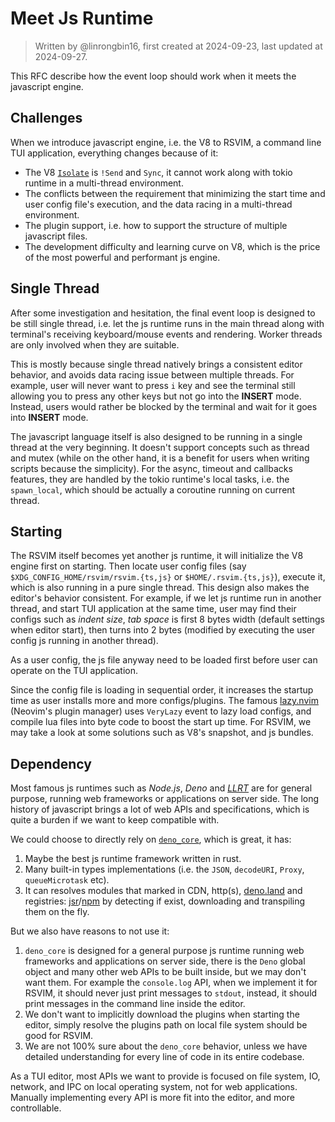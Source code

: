 # Meet Js Runtime

> Written by @linrongbin16, first created at 2024-09-23, last updated at 2024-09-27.

This RFC describe how the event loop should work when it meets the javascript engine.

## Challenges

When we introduce javascript engine, i.e. the V8 to RSVIM, a command line TUI application, everything changes because of it:

- The V8 [`Isolate`](https://docs.rs/v8/latest/v8/struct.Isolate.html) is `!Send` and `Sync`, it cannot work along with tokio runtime in a multi-thread environment.
- The conflicts between the requirement that minimizing the start time and user config file's execution, and the data racing in a multi-thread environment.
- The plugin support, i.e. how to support the structure of multiple javascript files.
- The development difficulty and learning curve on V8, which is the price of the most powerful and performant js engine.

## Single Thread

After some investigation and hesitation, the final event loop is designed to be still single thread, i.e. let the js runtime runs in the main thread along with terminal's receiving keyboard/mouse events and rendering. Worker threads are only involved when they are suitable.

This is mostly because single thread natively brings a consistent editor behavior, and avoids data racing issue between multiple threads. For example, user will never want to press `i` key and see the terminal still allowing you to press any other keys but not go into the **INSERT** mode. Instead, users would rather be blocked by the terminal and wait for it goes into **INSERT** mode.

The javascript language itself is also designed to be running in a single thread at the very beginning. It doesn't support concepts such as thread and mutex (while on the other hand, it is a benefit for users when writing scripts because the simplicity). For the async, timeout and callbacks features, they are handled by the tokio runtime's local tasks, i.e. the `spawn_local`, which should be actually a coroutine running on current thread.

## Starting

The RSVIM itself becomes yet another js runtime, it will initialize the V8 engine first on starting. Then locate user config files (say `$XDG_CONFIG_HOME/rsvim/rsvim.{ts,js}` or `$HOME/.rsvim.{ts,js}`), execute it, which is also running in a pure single thread. This design also makes the editor's behavior consistent. For example, if we let js runtime run in another thread, and start TUI application at the same time, user may find their configs such as _indent size_, _tab space_ is first 8 bytes width (default settings when editor start), then turns into 2 bytes (modified by executing the user config js running in another thread).

As a user config, the js file anyway need to be loaded first before user can operate on the TUI application.

Since the config file is loading in sequential order, it increases the startup time as user installs more and more configs/plugins. The famous [lazy.nvim](https://github.com/folke/lazy.nvim) (Neovim's plugin manager) uses `VeryLazy` event to lazy load configs, and compile lua files into byte code to boost the start up time. For RSVIM, we may take a look at some solutions such as V8's snapshot, and js bundles.

## Dependency

Most famous js runtimes such as _Node.js_, _Deno_ and [_LLRT_](https://github.com/awslabs/llrt) are for general purpose, running web frameworks or applications on server side. The long history of javascript brings a lot of web APIs and specifications, which is quite a burden if we want to keep compatible with.

We could choose to directly rely on [`deno_core`](https://github.com/denoland/deno_core), which is great, it has:

1. Maybe the best js runtime framework written in rust.
2. Many built-in types implementations (i.e. the `JSON`, `decodeURI`, `Proxy`, `queueMicrotask` etc).
3. It can resolves modules that marked in CDN, http(s), [deno.land](https://deno.land/std@0.224.0) and registries: [jsr](https://jsr.io/)/[npm](https://www.npmjs.com/) by detecting if exist, downloading and transpiling them on the fly.

But we also have reasons to not use it:

1. `deno_core` is designed for a general purpose js runtime running web frameworks and applications on server side, there is the `Deno` global object and many other web APIs to be built inside, but we may don't want them. For example the `console.log` API, when we implement it for RSVIM, it should never just print messages to `stdout`, instead, it should print messages in the command line inside the editor.
2. We don't want to implicitly download the plugins when starting the editor, simply resolve the plugins path on local file system should be good for RSVIM.
3. We are not 100% sure about the `deno_core` behavior, unless we have detailed understanding for every line of code in its entire codebase.

As a TUI editor, most APIs we want to provide is focused on file system, IO, network, and IPC on local operating system, not for web applications. Manually implementing every API is more fit into the editor, and more controllable.
